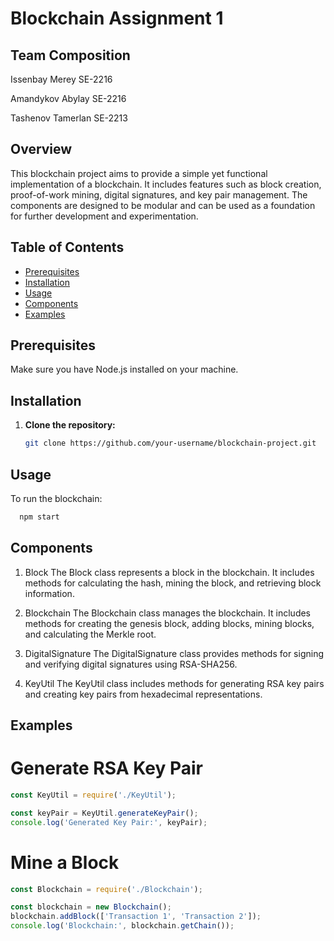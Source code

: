 # Blockchain Assignment 1

## Team Composition
Issenbay Merey SE-2216

Amandykov Abylay SE-2216

Tashenov Tamerlan SE-2213

## Overview

This blockchain project aims to provide a simple yet functional implementation of a blockchain. It includes features such as block creation, proof-of-work mining, digital signatures, and key pair management. The components are designed to be modular and can be used as a foundation for further development and experimentation.

## Table of Contents

- [Prerequisites](#prerequisites)
- [Installation](#installation)
- [Usage](#usage)
- [Components](#components)
- [Examples](#examples)

## Prerequisites

Make sure you have Node.js installed on your machine.

## Installation

1. **Clone the repository:**

   ```bash
   git clone https://github.com/your-username/blockchain-project.git
   ```
## Usage
To run the blockchain:
```bash
  npm start
```
## Components
1. Block
The Block class represents a block in the blockchain. It includes methods for calculating the hash, mining the block, and retrieving block information.

2. Blockchain
The Blockchain class manages the blockchain. It includes methods for creating the genesis block, adding blocks, mining blocks, and calculating the Merkle root.

3. DigitalSignature
The DigitalSignature class provides methods for signing and verifying digital signatures using RSA-SHA256.

4. KeyUtil
The KeyUtil class includes methods for generating RSA key pairs and creating key pairs from hexadecimal representations.

## Examples
# Generate RSA Key Pair
```javascript
const KeyUtil = require('./KeyUtil');

const keyPair = KeyUtil.generateKeyPair();
console.log('Generated Key Pair:', keyPair);
```
# Mine a Block
```javascript
const Blockchain = require('./Blockchain');

const blockchain = new Blockchain();
blockchain.addBlock(['Transaction 1', 'Transaction 2']);
console.log('Blockchain:', blockchain.getChain());
```
